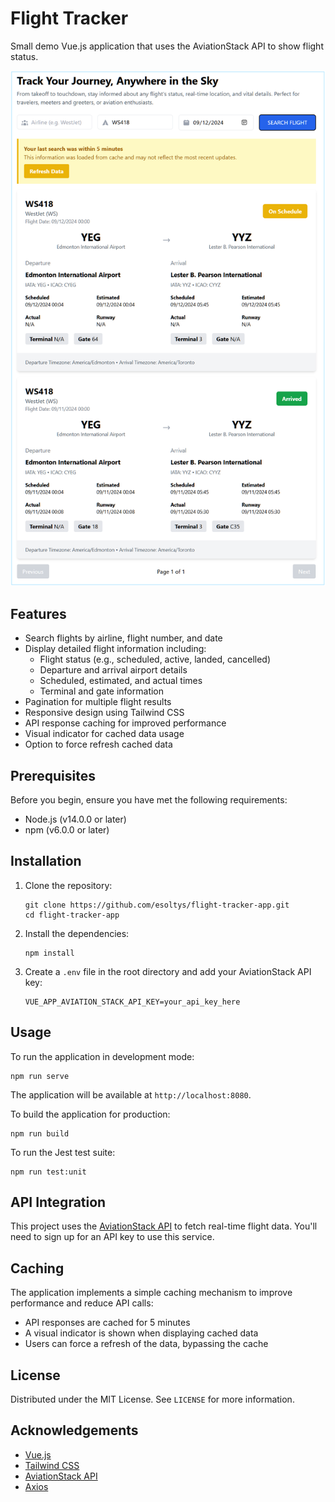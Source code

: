 # Flight Tracker

Small demo Vue.js application that uses the AviationStack API to show flight status.

![screenshot](screenshot.png)

## Features

- Search flights by airline, flight number, and date
- Display detailed flight information including:
  - Flight status (e.g., scheduled, active, landed, cancelled)
  - Departure and arrival airport details
  - Scheduled, estimated, and actual times
  - Terminal and gate information
- Pagination for multiple flight results
- Responsive design using Tailwind CSS
- API response caching for improved performance
- Visual indicator for cached data usage
- Option to force refresh cached data

## Prerequisites

Before you begin, ensure you have met the following requirements:

- Node.js (v14.0.0 or later)
- npm (v6.0.0 or later)

## Installation

1. Clone the repository:

   ```
   git clone https://github.com/esoltys/flight-tracker-app.git
   cd flight-tracker-app
   ```

2. Install the dependencies:

   ```
   npm install
   ```

3. Create a `.env` file in the root directory and add your AviationStack API key:
   ```
   VUE_APP_AVIATION_STACK_API_KEY=your_api_key_here
   ```

## Usage

To run the application in development mode:

```
npm run serve
```

The application will be available at `http://localhost:8080`.

To build the application for production:

```
npm run build
```

To run the Jest test suite:

```
npm run test:unit
```

## API Integration

This project uses the [AviationStack API](https://aviationstack.com/) to fetch real-time flight data. You'll need to sign up for an API key to use this service.

## Caching

The application implements a simple caching mechanism to improve performance and reduce API calls:

- API responses are cached for 5 minutes
- A visual indicator is shown when displaying cached data
- Users can force a refresh of the data, bypassing the cache

## License

Distributed under the MIT License. See `LICENSE` for more information.

## Acknowledgements

- [Vue.js](https://vuejs.org/)
- [Tailwind CSS](https://tailwindcss.com/)
- [AviationStack API](https://aviationstack.com/)
- [Axios](https://axios-http.com/)
